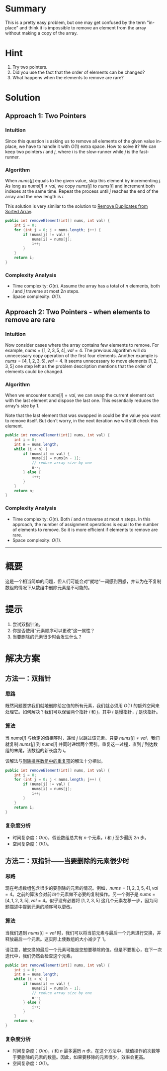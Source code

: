 # Summary

This is a pretty easy problem, but one may get confused by the term "in-place" and think it is impossible to remove an element from the array without making a copy of the array.

# Hint

1. Try two pointers.
2. Did you use the fact that the order of elements can be changed?
3. What happens when the elements to remove are rare?

# Solution

## Approach 1: Two Pointers

### Intuition

Since this question is asking us to remove all elements of the given value in-place, we have to handle it with $O(1)$ extra space. How to solve it? We can keep two pointers $i$ and $j$, where $i$ is the slow-runner while $j$ is the fast-runner.

### Algorithm

When $nums[j]$ equals to the given value, skip this element by incrementing $j$. As long as $nums[j] \neq val$, we copy $nums[j]$ to $nums[i]$ and increment both indexes at the same time. Repeat the process until $j$ reaches the end of the array and the new length is $i$.

This solution is very similar to the solution to [Remove Duplicates from Sorted Array](https://leetcode.com/articles/remove-duplicates-from-sorted-array/).

```java
public int removeElement(int[] nums, int val) {
    int i = 0;
    for (int j = 0; j < nums.length; j++) {
        if (nums[j] != val) {
            nums[i] = nums[j];
            i++;
        }
    }
    return i;
}
```

### Complexity Analysis

- Time complexity: $O(n)$. Assume the array has a total of $n$ elements, both $i$ and $j$ traverse at most $2n$ steps.
- Space complexity: $O(1)$.

## Approach 2: Two Pointers - when elements to remove are rare

### Intuition

Now consider cases where the array contains few elements to remove. For example, $nums=[1,2,3,5,4], val = 4$. The previous algorithm will do unnecessary copy operation of the first four elements. Another example is $nums = [4,1,2,3,5], val = 4$. It seems unnecessary to move elements $[1,2,3,5]$ one step left as the problem description mentions that the order of elements could be changed.

### Algorithm

When we encounter $nums[i] = val$, we can swap the current element out with the last element and dispose the last one. This essentially reduces the array's size by 1.

Note that the last element that was swapped in could be the value you want to remove itself. But don't worry, in the next iteration we will still check this element.

```java
public int removeElement(int[] nums, int val) {
    int i = 0;
    int n = nums.length;
    while (i < n) {
        if (nums[i] == val) {
            nums[i] = nums[n - 1];
            // reduce array size by one
            n--;
        } else {
            i++;
        }
    }
    return n;
}
```

### Complexity Analysis

- Time complexity: $O(n)$. Both $i$ and $n$ traverse at most $n$ steps. In this approach, the number of assignment operations is equal to the number of elements to remove. So it is more efficient if elements to remove are rare.
- Space complexity: $O(1)$.

***

# 概要

这是一个相当简单的问题，但人们可能会对“就地”一词感到困惑，并认为在不复制数组的情况下从数组中删除元素是不可能的。

# 提示

1. 尝试双指针法。
2. 你是否使用“元素顺序可以更改”这一属性？
3. 当要删除的元素很少时会发生什么？

# 解决方案

## 方法一：双指针

### 思路

既然问题要求我们就地删除给定值的所有元素，我们就必须用 $O(1)$ 的额外空间来处理它。如何解决？我们可以保留两个指针 $i$ 和 $j$，其中 $i$ 是慢指针，$j$ 是快指针。

### 算法

当 $nums[j]$ 与给定的值相等时，递增 $j$ 以跳过该元素。只要 $nums[j] \neq val$，我们就复制 $nums[j]$ 到 $nums[i]$ 并同时递增两个索引。重复这一过程，直到 $j$ 到达数组的末尾，该数组的新长度为 $i$。

该解法与[删除排序数组中的重复项](https://leetcode-cn.com/problems/remove-duplicates-from-sorted-array/solution/shan-chu-pai-xu-shu-zu-zhong-de-zhong-fu-xiang-by-/)的解法十分相似。

```java
public int removeElement(int[] nums, int val) {
    int i = 0;
    for (int j = 0; j < nums.length; j++) {
        if (nums[j] != val) {
            nums[i] = nums[j];
            i++;
        }
    }
    return i;
}
```

### 复杂度分析

- 时间复杂度：$O(n)$，假设数组总共有 $n$ 个元素，$i$ 和 $j$ 至少遍历 $2n$ 步。
- 空间复杂度：$O(1)$。

## 方法二：双指针——当要删除的元素很少时

### 思路

现在考虑数组包含很少的要删除的元素的情况。例如，$nums=[1,2,3,5,4], val=4$。之前的算法会对前四个元素做不必要的复制操作。另一个例子是 $nums=[4,1,2,3,5], val=4$。似乎没有必要将 $[1,2,3,5]$ 这几个元素左移一步，因为问题描述中提到元素的顺序可以更改。

### 算法

当我们遇到 $nums[i]=val$ 时，我们可以将当前元素与最后一个元素进行交换，并释放最后一个元素。这实际上使数组的大小减少了 1。

请注意，被交换的最后一个元素可能是您想要移除的值。但是不要担心，在下一次迭代中，我们仍然会检查这个元素。

```java
public int removeElement(int[] nums, int val) {
    int i = 0;
    int n = nums.length;
    while (i < n) {
        if (nums[i] == val) {
            nums[i] = nums[n - 1];
            // reduce array size by one
            n--;
        } else {
            i++;
        }
    }
    return n;
}
```

### 复杂度分析

- 时间复杂度：$O(n)$，$i$ 和 $n$ 最多遍历 $n$ 步。在这个方法中，赋值操作的次数等于要删除的元素的数量。因此，如果要移除的元素很少，效率会更高。
- 空间复杂度：$O(1)$。
